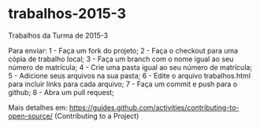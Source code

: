 # trabalhos-2015-3
Trabalhos da Turma de 2015-3

Para enviar: 
1 - Faça um fork do projeto;
2 - Faça o checkout para uma cópia de trabalho local;
3 - Faça um branch com o nome igual ao seu número de matrícula;
4 - Crie uma pasta igual ao seu número de matrícula;
5 - Adicione seus arquivos na sua pasta;
6 - Edite o arquivo trabalhos.html para incluir links para cada arquivo;
7 - Faça um commit e push para o github;
8 - Abra um pull request;

Mais detalhes em: https://guides.github.com/activities/contributing-to-open-source/ (Contributing to a Project)

